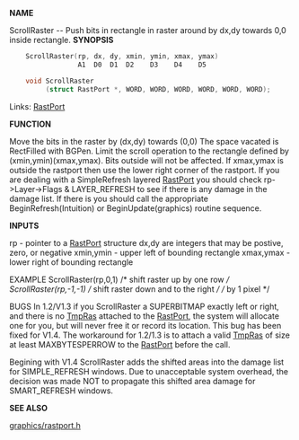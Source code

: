 
**NAME**

ScrollRaster -- Push bits in rectangle in raster around by
dx,dy towards 0,0 inside rectangle.
**SYNOPSIS**

```c
    ScrollRaster(rp, dx, dy, xmin, ymin, xmax, ymax)
                 A1  D0  D1  D2    D3    D4    D5

    void ScrollRaster
         (struct RastPort *, WORD, WORD, WORD, WORD, WORD, WORD);

```
Links: [RastPort](_OOAF) 

**FUNCTION**

Move the bits in the raster by (dx,dy) towards (0,0)
The space vacated is RectFilled with BGPen.
Limit the scroll operation to the rectangle defined
by (xmin,ymin)(xmax,ymax). Bits outside will not be
affected. If xmax,ymax is outside the rastport then use
the lower right corner of the rastport.
If you are dealing with a SimpleRefresh layered [RastPort](_OOAF) you
should check rp-&#062;Layer-&#062;Flags &#038; LAYER_REFRESH to see if
there is any damage in the damage list.  If there is you should
call the appropriate BeginRefresh(Intuition) or BeginUpdate(graphics)
routine sequence.

**INPUTS**

rp - pointer to a [RastPort](_OOAF) structure
dx,dy are integers that may be postive, zero, or negative
xmin,ymin - upper left of bounding rectangle
xmax,ymax - lower right of bounding rectangle

EXAMPLE
ScrollRaster(rp,0,1)    /* shift raster up by one row */
ScrollRaster(rp,-1,-1)  /* shift raster down and to the right */
/* by 1 pixel                         */

BUGS
In 1.2/V1.3 if you ScrollRaster a SUPERBITMAP exactly left or
right, and there is no [TmpRas](_OOAF) attached to the [RastPort](_OOAF), the system
will allocate one for you, but will never free it or record its
location. This bug has been fixed for V1.4.  The workaround for
1.2/1.3 is to attach a valid [TmpRas](_OOAF) of size at least
MAXBYTESPERROW to the [RastPort](_OOAF) before the call.

Begining with V1.4 ScrollRaster adds the shifted areas into the
damage list for SIMPLE_REFRESH windows. Due to unacceptable
system overhead, the decision was made NOT to propagate this
shifted area damage for SMART_REFRESH windows.

**SEE ALSO**

[graphics/rastport.h](_OOAF)
